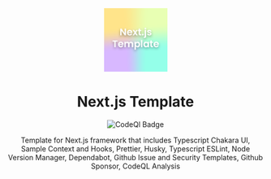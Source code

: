 <p align="center">
    <a href='https://www.nfthost.app/' rel='nofollow'>
        <img src='./public/assets/images/logo.png' alt='Next.js Template Logo' width='125px'/>
    </a>
</p>

<h1 align="center">Next.js Template</h1>

<p align="center">
    <img src='https://github.com/stephenasuncionDEV/next-js-template/actions/workflows/codeql.yml/badge.svg' alt='CodeQl Badge'>
</p>

<p align="center">
    Template for Next.js framework that includes Typescript Chakara UI, Sample Context and Hooks, Prettier, Husky, Typescript ESLint, Node Version Manager, Dependabot, Github Issue and Security Templates, Github Sponsor, CodeQL Analysis
</p>